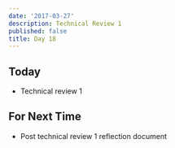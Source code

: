```yaml
---
date: '2017-03-27'
description: Technical Review 1
published: false
title: Day 18
---
```


## Today

* Technical review 1

## For Next Time

* Post technical review 1 reflection document

